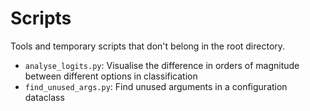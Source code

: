 # Scripts

Tools and temporary scripts that don't belong in the root directory.

- `analyse_logits.py`: Visualise the difference in orders of magnitude between
  different options in classification
- `find_unused_args.py`: Find unused arguments in a configuration dataclass

